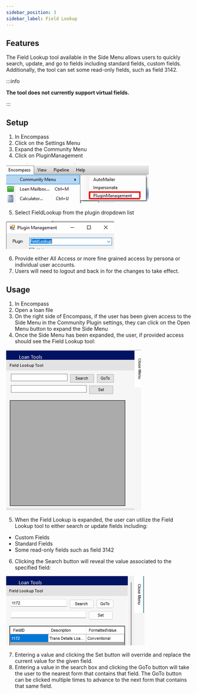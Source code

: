 ```yaml
---
sidebar_position: 3
sidebar_label: Field Lookup
---
```


## Features

The Field Lookup tool available in the Side Menu allows users to quickly search, update, and go to fields including standard fields, custom fields. Additionally, the tool can set some read-only fields, such as field 3142. 

:::info

**The tool does not currently support virtual fields.**

:::

## Setup

1. In Encompass
2. Click on the Settings Menu
3. Expand the Community Menu
4. Click on PluginManagement

![Community Plugin Menu](/img/CommunityPluginMenu.png)

5. Select FieldLookup from the plugin dropdown list

![Plugin Managemnt Dropdown](/img/SideMenu/FieldLookupDropdown.png)

6. Provide either All Access or more fine grained access by persona or individual user accounts.
7. Users will need to logout and back in for the changes to take effect.

## Usage

1. In Encompass
2. Open a loan file
3. On the right side of Encompass, if the user has been given access to the Side Menu in the Community Plugin settings, they can click on the Open Menu button to expand the Side Menu
4. Once the Side Menu has been expanded, the user, if provided access should see the Field Lookup tool:

![Field Lookup Tool](/img/SideMenu/FieldLookupTool.png)

5. When the Field Lookup is expanded, the user can utilize the Field Lookup tool to either search or update fields including:

- Custom Fields
- Standard Fields
- Some read-only fields such as field 3142

6. Clicking the Search button will reveal the value associated to the specified field:

![Field Search Example](/img/SideMenu/FieldSearch.png)

7. Entering a value and clicking the Set button will override and replace the current value for the given field.
8. Entering a value in the search box and clicking the GoTo button will take the user to the nearest form that contains that field. The GoTo button can be clicked multiple times to advance to the next form that contains that same field. 
